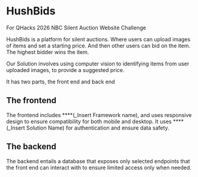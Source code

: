 # HushBids
For QHacks 2026 NBC Silent Auction Website Challenge

HushBids is a platform for silent auctions. Where users can upload images of items and set a starting price. And then other users can bid on the item. The highest bidder wins the item.


Our Solution involves using computer vision to identifying items from user uploaded images, to provide a suggested price.

It has two parts, the front end and back end

## The frontend
The frontend includes ****(_Insert Framework name), and uses responsive design to ensure compatibility for both mobile and desktop.
It uses ****(_Insert Solution Name) for authentication and ensure data safety.

## The backend
The backend entails a database that exposes only selected endpoints that the front end can interact with to ensure limited access only when needed.
